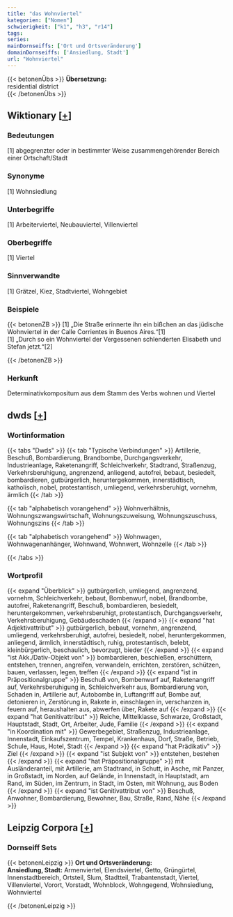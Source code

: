 ```yaml
---
title: "das Wohnviertel"
kategorien: ["Nomen"]
schwierigkeit: ["k1", "h3", "r14"]
tags:
series:
mainDornseiffs: ['Ort und Ortsveränderung']
domainDornseiffs: ['Ansiedlung, Stadt']
url: "Wohnviertel"
---
```


{{< betonenÜbs >}}
**Übersetzung:**  
residential district  
{{< /betonenÜbs >}}

## Wiktionary [[+](https://de.wiktionary.org/wiki/Wohnviertel)]

### Bedeutungen
[1] abgegrenzter oder in bestimmter Weise zusammengehörender Bereich einer Ortschaft/Stadt  

### Synonyme
[1] Wohnsiedlung  

### Unterbegriffe
[1] Arbeiterviertel, Neubauviertel, Villenviertel  

### Oberbegriffe
[1] Viertel  

### Sinnverwandte
[1] Grätzel, Kiez, Stadtviertel, Wohngebiet  

### Beispiele
{{< betonenZB >}}
[1] „Die Straße erinnerte ihn ein bißchen an das jüdische Wohnviertel in der Calle Corrientes in Buenos Aires.“[1]  
[1] „Durch so ein Wohnviertel der Vergessenen schlenderten Elisabeth und Stefan jetzt.“[2]  

{{< /betonenZB >}}
### Herkunft
Determinativkompositum aus dem Stamm des Verbs wohnen und Viertel  



## dwds [[+](https://www.dwds.de/wb/Wohnviertel)]

### Wortinformation
{{< tabs "Dwds" >}}
{{< tab "Typische Verbindungen" >}}
Artillerie, Beschuß, Bombardierung, Brandbombe, Durchgangsverkehr, Industrieanlage, Raketenangriff, Schleichverkehr, Stadtrand, Straßenzug, Verkehrsberuhigung, angrenzend, anliegend, autofrei, bebaut, besiedelt, bombardieren, gutbürgerlich, heruntergekommen, innerstädtisch, katholisch, nobel, protestantisch, umliegend, verkehrsberuhigt, vornehm, ärmlich
{{< /tab >}}

{{< tab "alphabetisch vorangehend" >}}
Wohnverhältnis, Wohnungszwangswirtschaft, Wohnungszuweisung, Wohnungszuschuss, Wohnungszins
{{< /tab >}}

{{< tab "alphabetisch vorangehend" >}}
Wohnwagen, Wohnwagenanhänger, Wohnwand, Wohnwert, Wohnzelle
{{< /tab >}}

{{< /tabs >}}

### Wortprofil
{{< expand "Überblick" >}} gutbürgerlich, umliegend, angrenzend, vornehm, Schleichverkehr, bebaut, Bombenwurf, nobel, Brandbombe, autofrei, Raketenangriff, Beschuß, bombardieren, besiedelt, heruntergekommen, verkehrsberuhigt, protestantisch, Durchgangsverkehr, Verkehrsberuhigung, Gebäudeschaden {{< /expand >}}
{{< expand "hat Adjektivattribut" >}} gutbürgerlich, bebaut, vornehm, angrenzend, umliegend, verkehrsberuhigt, autofrei, besiedelt, nobel, heruntergekommen, anliegend, ärmlich, innerstädtisch, ruhig, protestantisch, belebt, kleinbürgerlich, beschaulich, bevorzugt, bieder {{< /expand >}}
{{< expand "ist Akk./Dativ-Objekt von" >}} bombardieren, beschießen, erschüttern, entstehen, trennen, angreifen, verwandeln, errichten, zerstören, schützen, bauen, verlassen, legen, treffen {{< /expand >}}
{{< expand "ist in Präpositionalgruppe" >}} Beschuß von, Bombenwurf auf, Raketenangriff auf, Verkehrsberuhigung in, Schleichverkehr aus, Bombardierung von, Schaden in, Artillerie auf, Autobombe in, Luftangriff auf, Bombe auf, detonieren in, Zerstörung in, Rakete in, einschlagen in, verschanzen in, feuern auf, heraushalten aus, abwerfen über, Rakete auf {{< /expand >}}
{{< expand "hat Genitivattribut" >}} Reiche, Mittelklasse, Schwarze, Großstadt, Hauptstadt, Stadt, Ort, Arbeiter, Jude, Familie {{< /expand >}}
{{< expand "in Koordination mit" >}} Gewerbegebiet, Straßenzug, Industrieanlage, Innenstadt, Einkaufszentrum, Tempel, Krankenhaus, Dorf, Straße, Betrieb, Schule, Haus, Hotel, Stadt {{< /expand >}}
{{< expand "hat Prädikativ" >}} Ziel {{< /expand >}}
{{< expand "ist Subjekt von" >}} entstehen, bestehen {{< /expand >}}
{{< expand "hat Präpositionalgruppe" >}} mit Ausländeranteil, mit Artillerie, am Stadtrand, in Schutt, in Asche, mit Panzer, in Großstadt, im Norden, auf Gelände, in Innenstadt, in Hauptstadt, am Rand, im Süden, im Zentrum, in Stadt, im Osten, mit Wohnung, aus Boden {{< /expand >}}
{{< expand "ist Genitivattribut von" >}} Beschuß, Anwohner, Bombardierung, Bewohner, Bau, Straße, Rand, Nähe {{< /expand >}}

## Leipzig Corpora [[+](https://corpora.uni-leipzig.de/en/res?word=Wohnviertel&corpusId=deu_newscrawl-public_2018)]

### Dornseiff Sets
{{< betonenLeipzig >}}
**Ort und Ortsveränderung:**  
**Ansiedlung, Stadt:** Armenviertel, Elendsviertel, Getto, Grüngürtel, Innenstadtbereich, Ortsteil, Slum, Stadtteil, Trabantenstadt, Viertel, Villenviertel, Vorort, Vorstadt, Wohnblock, Wohngegend, Wohnsiedlung, Wohnviertel  

{{< /betonenLeipzig >}}
